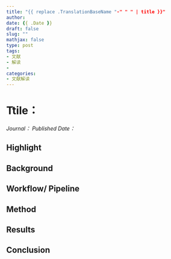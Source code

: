 ```yaml
---
title: "{{ replace .TranslationBaseName "-" " " | title }}"
author:
date: {{ .Date }}
draft: false
slug: "" 
mathjax: false 
type: post
tags:
- 文献
- 解读
-
categories: 
- 文献解读
---
```


# Ttile：

*Journal：*
*Published Date：*

## Highlight

## Background

##  Workflow/ Pipeline

## Method

## Results

## Conclusion



